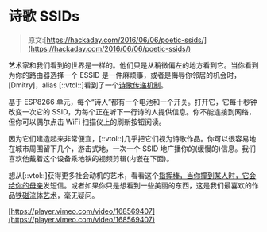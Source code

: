 # 诗歌 SSIDs

> 原文:[https://hackaday.com/2016/06/06/poetic-ssids/](https://hackaday.com/2016/06/06/poetic-ssids/)

艺术家和我们看到的世界是一样的。他们只是从稍微偏左的地方看到它。当你看到为你的路由器选择一个 ESSID 是一件麻烦事，或者是侮辱你邻居的机会时，[Dmitry]，alias [::vtol::]看到了一个[诗歌传递机制](http://vtol.cc/filter/works/hotspot-poet)。

基于 ESP8266 单元，每个“诗人”都有一个电池和一个开关。打开它，它每十秒钟改变一次它的 SSID，为每个正在听下一行诗的人提供信息。你不能连接到网络，但你可以偶尔点击 WiFi 扫描仪上的刷新按钮阅读。

因为它们建造起来非常便宜，[::vtol::]几乎把它们视为诗歌作品。你可以很容易地在城市周围留下几个，游击式地，一次一个 SSID 地广播你的(缓慢的)信息。我们喜欢他戴着这个设备乘地铁的视频剪辑(内嵌在下面)。

想从[::vtol::]获得更多社会动机的艺术，看看这个[指挥棒，当你撞到某人时，它会给你的母亲](http://hackaday.com/2015/07/15/billy-club-texts-your-mother-if-you-hit-someone/)发短信。或者如果你只是想看到一些美丽的东西，这是我们最喜欢的作品[铁磁流体艺术](http://hackaday.com/2014/10/03/art-from-brainwaves-antifreeze-and-ferrofluid/)，毫无疑问。

[https://player.vimeo.com/video/168569407](https://player.vimeo.com/video/168569407)